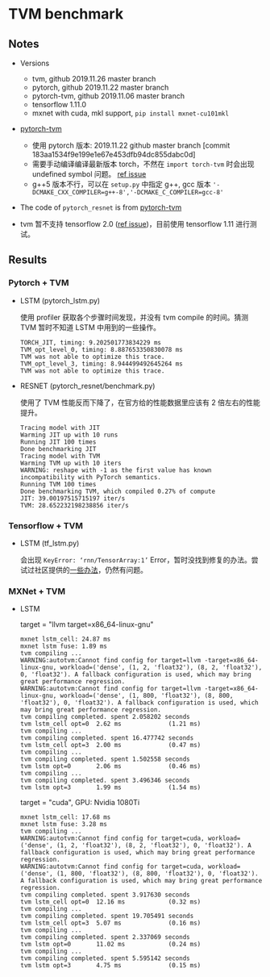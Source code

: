 # TVM benchmark

## Notes

* Versions

    * tvm, github 2019.11.26 master branch 
    * pytorch, github 2019.11.22 master branch
    * pytorch-tvm, github 2019.11.06 master branch
    * tensorflow 1.11.0
    * mxnet with cuda, mkl support, `pip install mxnet-cu101mkl`

* [pytorch-tvm](https://github.com/pytorch/tvm)

    * 使用 pytorch 版本: 2019.11.22 github master branch [commit 183aa1534f9e199e1e67e453dfb94dc855dabc0d]
    * 需要手动编译编译最新版本 torch，不然在 `import torch-tvm` 时会出现 undefined symbol 问题。 [ref issue](https://github.com/pytorch/tvm/issues/77)
    * g++5 版本不行，可以在 `setup.py` 中指定 g++, gcc 版本 `'-DCMAKE_CXX_COMPILER=g++-8','-DCMAKE_C_COMPILER=gcc-8'`

* The code of `pytorch_resnet` is from [pytorch-tvm](https://github.com/pytorch/tvm/test)

* tvm 暂不支持 tensorflow 2.0 ([ref issue](https://github.com/apache/incubator-tvm/issues/4102))，目前使用 tensorflow 1.11 进行测试。

## Results

### Pytorch + TVM

* LSTM (pytorch_lstm.py)

    使用 profiler 获取各个步骤时间发现，并没有 tvm compile 的时间。猜测 TVM 暂时不知道 LSTM 中用到的一些操作。

    ```
    TORCH_JIT, timing: 9.202501773834229 ms
    TVM_opt_level_0, timing: 8.887653350830078 ms
    TVM was not able to optimize this trace.
    TVM_opt_level_3, timing: 8.944499492645264 ms
    TVM was not able to optimize this trace.
    ```

* RESNET (pytorch_resnet/benchmark.py)

    使用了 TVM 性能反而下降了，在官方给的性能数据里应该有 2 倍左右的性能提升。

    ```
    Tracing model with JIT
    Warming JIT up with 10 runs
    Running JIT 100 times
    Done benchmarking JIT
    Tracing model with TVM
    Warming TVM up with 10 iters
    WARNING: reshape with -1 as the first value has known incompatibility with PyTorch semantics.
    Running TVM 100 times
    Done benchmarking TVM, which compiled 0.27% of compute
    JIT: 39.00197515715197 iter/s
    TVM: 28.652232198238856 iter/s
    ```

### Tensorflow + TVM

* LSTM (tf_lstm.py)

    会出现 `KeyError: ‘rnn/TensorArray:1’` Error，暂时没找到修复的办法。尝试过社区提供的[一些办法](https://discuss.tvm.ai/t/tensorarray-globalvar-and-globaltypevar-confusion/4567/23)，仍然有问题。

### MXNet + TVM

* LSTM

    target = "llvm target=x86_64-linux-gnu"

    ```
    mxnet lstm_cell: 24.87 ms
    mxnet lstm fuse: 1.89 ms
    tvm compiling ...
    WARNING:autotvm:Cannot find config for target=llvm -target=x86_64-linux-gnu, workload=('dense', (1, 2, 'float32'), (8, 2, 'float32'), 0, 'float32'). A fallback configuration is used, which may bring great performance regression.
    WARNING:autotvm:Cannot find config for target=llvm -target=x86_64-linux-gnu, workload=('dense', (1, 800, 'float32'), (8, 800, 'float32'), 0, 'float32'). A fallback configuration is used, which may bring great performance regression.
    tvm compiling completed. spent 2.058202 seconds
    tvm lstm_cell opt=0  2.62 ms             (1.21 ms)
    tvm compiling ...
    tvm compiling completed. spent 16.477742 seconds
    tvm lstm_cell opt=3  2.00 ms             (0.47 ms)
    tvm compiling ...
    tvm compiling completed. spent 1.502558 seconds
    tvm lstm opt=0       2.06 ms             (0.46 ms)
    tvm compiling ...
    tvm compiling completed. spent 3.496346 seconds
    tvm lstm opt=3       1.99 ms             (1.54 ms)
    ```

    target = "cuda", GPU: Nvidia 1080Ti
    ```
    mxnet lstm_cell: 17.68 ms
    mxnet lstm fuse: 3.28 ms
    tvm compiling ...
    WARNING:autotvm:Cannot find config for target=cuda, workload=('dense', (1, 2, 'float32'), (8, 2, 'float32'), 0, 'float32'). A fallback configuration is used, which may bring great performance regression.
    WARNING:autotvm:Cannot find config for target=cuda, workload=('dense', (1, 800, 'float32'), (8, 800, 'float32'), 0, 'float32'). A fallback configuration is used, which may bring great performance regression.
    tvm compiling completed. spent 3.917630 seconds
    tvm lstm_cell opt=0  12.16 ms            (0.32 ms)
    tvm compiling ...
    tvm compiling completed. spent 19.705491 seconds
    tvm lstm_cell opt=3  5.07 ms             (0.16 ms)
    tvm compiling ...
    tvm compiling completed. spent 2.337069 seconds
    tvm lstm opt=0       11.02 ms            (0.24 ms)
    tvm compiling ...
    tvm compiling completed. spent 5.595142 seconds
    tvm lstm opt=3       4.75 ms             (0.15 ms)
    ```
